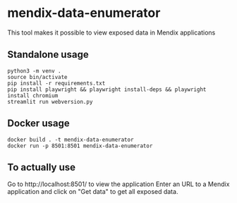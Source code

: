# mendix-data-enumerator
This tool makes it possible to view exposed data in Mendix applications

## Standalone usage
```
python3 -m venv .
source bin/activate
pip install -r requirements.txt
pip install playwright && playwright install-deps && playwright install chromium
streamlit run webversion.py
```

## Docker usage
```
docker build . -t mendix-data-enumerator
docker run -p 8501:8501 mendix-data-enumerator
```

## To actually use
Go to http://localhost:8501/ to view the application
Enter an URL to a Mendix application and click on "Get data" to get all exposed data.